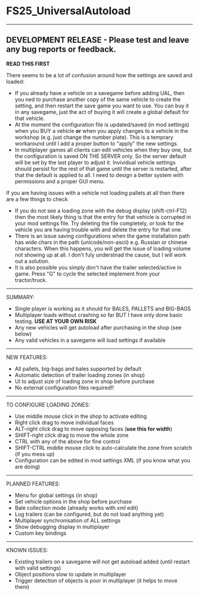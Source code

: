 # FS25_UniversalAutoload
---------------------------------------------------
DEVELOPMENT RELEASE - Please test and leave any bug reports or feedback.
---------------------------------------------------

**READ THIS FIRST**

There seems to be a lot of confusion around how the settings are saved and loaded:
- If you already have a vehicle on a savegame before adding UAL, then you ned to purchase another copy of the same vehicle to create the setting, and then restart the save game you want to use. You can buy it in any savegame, just the act of buying it will create a global default for that vehicle.
- At the moment the configuration file is updated/saved (in mod settings) when you BUY a vehicle **or** when you apply changes to a vehicle in the workshop (e.g. just change the number plate).  This is a temprary workaround until I add a proper button to "apply" the new settings.
- In multiplayer games all clients can edit vehicles when they buy one, but the configuration is saved ON THE SERVER only.  So the server default will be set by the last player to adjust it.  Invividual vehicle settings should persist for the rest of that game until the server is restarted, after that the default is applied to all.  I need to design a better system with permissions and a proper GUI menu.

If you are having issues with a vehicle not loading pallets at all then there are a few things to check
- If you do not see a loading zone with the debug display (shift-ctrl-F12) then the most likely thing is that the entry for that vehicle is corrupted in your mod settings file.  Try deleting the file completely, or look for the vehicle you are having trouble with and delete the entry for that one.
- There is an issue saving configurations when the game installation path has wide chars in the path (unicode/non-ascii) e.g. Russian or chinese characters.  When this happens, you will get the issue of loading volume not showing up at all.  I don't fuly understnad the cause, but I will work out a solution.
- It is also possible you simply don't have the trailer selected/active in game.  Press "G" to cycle the selected implement from your tractor/truck.

---------------------------------------------------
SUMMARY:
- Single player is working as it should for BALES, PALLETS and BIG-BAGS
- Multiplayer loads without crashing so far BUT I have only done basic testing. **USE AT YOUR OWN RISK**
- Any new vehicles will get autoload after purchasing in the shop (see below)
- Any valid vehicles in a savegame will load settings if available

---------------------------------------------------
NEW FEATURES:
- All pallets, big-bags and bales supported by default
- Automatic detection of trailer loading zones (in shop)
- UI to adjust size of loading zone in shop before purchase
- No external configuration files required!!

---------------------------------------------------
TO CONFIGURE LOADING ZONES:
- Use middle mouse click in the shop to activate editing
- Right click drag to move individual faces
- ALT-right click drag to move opposing faces (**use this for width**)
- SHIFT-right click drag to move the whole zone
- CTRL with any of the above for fine control
- SHIFT-CTRL middle mouse click to auto-calculate the zone from scratch (if you mess up)
- Configuration can be edited in mod settings XML (if you know what you are doing)

---------------------------------------------------
PLANNED FEATURES:
- Menu for global settings (in shop)
- Set vehicle options in the shop before purchase
- Bale collection mode (already works with xml edit)
- Log trailers (can be configured, but do not load anything yet)
- Multiplayer synchronisation of ALL settings
- Show debugging display in multiplayer
- Custom key bindings

---------------------------------------------------
KNOWN ISSUES:
- Existing trailers on a savegame will not get autoload added (until restart with valid settings)
- Object positions slow to update in multiplayer
- Trigger detection of objects is poor in multiplayer (it helps to move them)
